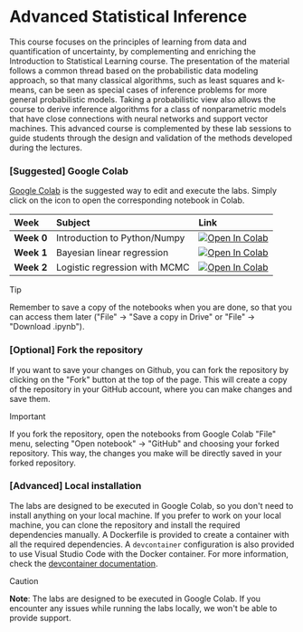 # Advanced Statistical Inference 


This course focuses on the principles of learning from data and quantification of uncertainty, by complementing and enriching the Introduction to Statistical Learning course. 
The presentation of the material follows a common thread based on the probabilistic data modeling approach, so that many classical algorithms, such as least squares and k-means, can be seen as special cases of inference problems for more general probabilistic models. Taking a probabilistic view also allows the course to derive inference algorithms for a class of nonparametric models that have close connections with neural networks and support vector machines. 
This advanced course is complemented by these lab sessions to guide students through the design and validation of the methods developed during the lectures.


### [Suggested] Google Colab
[Google Colab](https://colab.research.google.com/) is the suggested way to edit and execute the labs. Simply click on the icon to open the corresponding notebook in Colab. 

| Week | Subject  | Link |
|:-----|:---------|:-----|
| **Week 0** | Introduction to Python/Numpy  | [![Open In Colab](https://colab.research.google.com/assets/colab-badge.svg)](https://colab.research.google.com/github/eurecom-ds/asi-labs/blob/master/lab_week0/Tutorial_Python.ipynb)|
| **Week 1** | Bayesian linear regression    | [![Open In Colab](https://colab.research.google.com/assets/colab-badge.svg)](https://colab.research.google.com/github/eurecom-ds/asi-labs/blob/master/lab_week1/Bayesian_Linear_Regression.ipynb)|
| **Week 2** | Logistic regression with MCMC | [![Open In Colab](https://colab.research.google.com/assets/colab-badge.svg)](https://colab.research.google.com/github/eurecom-ds/asi-labs/blob/master/lab_week2/Bayesian_Logistic_Regression_MCMC.ipynb)|


> [!TIP]
> Remember to save a copy of the notebooks when you are done, so that you can access them later ("File" -> "Save a copy in Drive" or "File" -> "Download .ipynb").

### [Optional] Fork the repository

If you want to save your changes on Github, you can fork the repository by clicking on the "Fork" button at the top of the page. 
This will create a copy of the repository in your GitHub account, where you can make changes and save them.

> [!IMPORTANT]
> If you fork the repository, open the notebooks from Google Colab "File" menu, selecting "Open notebook" -> "GitHub" and choosing your forked repository. This way, the changes you make will be directly saved in your forked repository.

### [Advanced] Local installation

The labs are designed to be executed in Google Colab, so you don't need to install anything on your local machine.
If you prefer to work on your local machine, you can clone the repository and install the required dependencies manually. 
A Dockerfile is provided to create a container with all the required dependencies.
A `devcontainer` configuration is also provided to use Visual Studio Code with the Docker container. 
For more information, check the [devcontainer documentation](https://code.visualstudio.com/docs/remote/containers).

> [!CAUTION]
> **Note**: The labs are designed to be executed in Google Colab. If you encounter any issues while running the labs locally, we won't be able to provide support.



